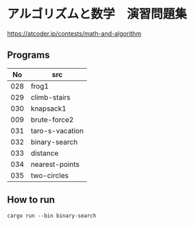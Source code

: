# アルゴリズムと数学　演習問題集
https://atcoder.jp/contests/math-and-algorithm

## Programs
| No | src |
|---|---|
| 028 | frog1 |
| 029 | climb-stairs |
| 030 | knapsack1 |
| 009 | brute-force2 |
| 031 | taro-s-vacation |
| 032 | binary-search |
| 033 | distance |
| 034 | nearest-points |
| 035 | two-circles |

## How to run
```
cargo run --bin binary-search
```
